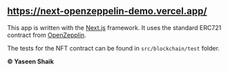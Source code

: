 ## https://next-openzeppelin-demo.vercel.app/

This app is written with the [Next.js](https://nextjs.org/) framework. It uses the standard ERC721 contract from [OpenZepplin](https://www.openzeppelin.com/contracts).

The tests for the NFT contract can be found in `src/blockchain/test` folder.

**© Yaseen Shaik**
